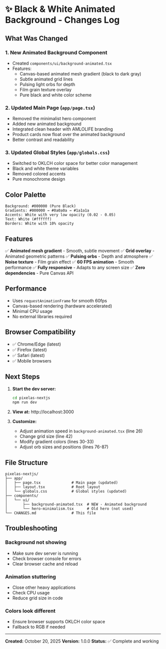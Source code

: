 # ✨ Black & White Animated Background - Changes Log

## What Was Changed

### 1. **New Animated Background Component**
- Created `components/ui/background-animated.tsx`
- Features:
  - Canvas-based animated mesh gradient (black to dark gray)
  - Subtle animated grid lines
  - Pulsing light orbs for depth
  - Film grain texture overlay
  - Pure black and white color scheme

### 2. **Updated Main Page** (`app/page.tsx`)
- Removed the minimalist hero component
- Added new animated background
- Integrated clean header with AMLOLIFE branding
- Product cards now float over the animated background
- Better contrast and readability

### 3. **Updated Global Styles** (`app/globals.css`)
- Switched to OKLCH color space for better color management
- Black and white theme variables
- Removed colored accents
- Pure monochrome design

## Color Palette

```
Background: #000000 (Pure Black)
Gradients: #000000 → #0a0a0a → #1a1a1a
Accents: White with very low opacity (0.02 - 0.05)
Text: White (#ffffff)
Borders: White with 10% opacity
```

## Features

✅ **Animated mesh gradient** - Smooth, subtle movement
✅ **Grid overlay** - Animated geometric patterns
✅ **Pulsing orbs** - Depth and atmosphere
✅ **Noise texture** - Film grain effect
✅ **60 FPS animation** - Smooth performance
✅ **Fully responsive** - Adapts to any screen size
✅ **Zero dependencies** - Pure Canvas API

## Performance

- Uses `requestAnimationFrame` for smooth 60fps
- Canvas-based rendering (hardware accelerated)
- Minimal CPU usage
- No external libraries required

## Browser Compatibility

- ✅ Chrome/Edge (latest)
- ✅ Firefox (latest)
- ✅ Safari (latest)
- ✅ Mobile browsers

## Next Steps

1. **Start the dev server:**
   ```bash
   cd pixelas-nextjs
   npm run dev
   ```

2. **View at:** http://localhost:3000

3. **Customize:**
   - Adjust animation speed in `background-animated.tsx` (line 26)
   - Change grid size (line 42)
   - Modify gradient colors (lines 30-33)
   - Adjust orb sizes and positions (lines 76-87)

## File Structure

```
pixelas-nextjs/
├── app/
│   ├── page.tsx              # Main page (updated)
│   ├── layout.tsx            # Root layout
│   └── globals.css           # Global styles (updated)
├── components/
│   └── ui/
│       ├── background-animated.tsx  # NEW - Animated background
│       └── hero-minimalism.tsx      # Old hero (not used)
└── CHANGES.md                # This file
```

## Troubleshooting

### Background not showing
- Make sure dev server is running
- Check browser console for errors
- Clear browser cache and reload

### Animation stuttering
- Close other heavy applications
- Check CPU usage
- Reduce grid size in code

### Colors look different
- Ensure browser supports OKLCH color space
- Fallback to RGB if needed

---

**Created:** October 20, 2025
**Version:** 1.0.0
**Status:** ✅ Complete and working
